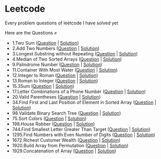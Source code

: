 # Leetcode
 Every problem questions of leetcode I have solved yet
 
 Here are the Questions ✊
 
- 1.Two Sum (<a href="https://leetcode.com/problems/two-sum/">Question</a> | <a href="https://github.com/AshutoshRath1612/Leetcode/blob/main/TwoSum.java">Solution</a>)
- 2.Add Two Numbers (<a href="https://leetcode.com/problems/add-two-numbers/">Question</a> | <a href="https://github.com/AshutoshRath1612/Leetcode/blob/main/Add_two_nums.java">Solution</a>)
- 3.Longest Substring without Repeating (<a href="https://leetcode.com/problems/longest-substring-without-repeating-characters/">Question</a> | <a href="https://github.com/AshutoshRath1612/Leetcode/blob/main/longest_substring_without_repeating.java">Solution</a>)
- 4.Median of Two Sorted Arrays (<a href="https://leetcode.com/problems/median-of-two-sorted-arrays/">Question</a> | <a href="https://github.com/AshutoshRath1612/Leetcode/blob/main/median_of_two_array.java">Solution</a>)
- 9.Palindrome Number (<a href="https://leetcode.com/problems/palindrome-number/">Question</a> | <a href="https://github.com/AshutoshRath1612/Leetcode/blob/main/Palindrome_Number.java">Solution</a>)
- 11.Container With Most Water (<a href="https://leetcode.com/problems/container-with-most-water/">Question</a> | <a href="https://github.com/AshutoshRath1612/Leetcode/blob/main/Container_With_Most_Water.java">Solution</a>)
- 12.Integer to Roman (<a href="https://leetcode.com/problems/integer-to-roman/">Question</a> | <a href="https://github.com/AshutoshRath1612/Leetcode/blob/main/Integer_to_Roman.java">Solution</a>)
- 13.Roman to Integer (<a href="https://leetcode.com/problems/roman-to-integer/">Question</a> | <a href="https://github.com/AshutoshRath1612/Leetcode/blob/main/Roman_to_integer.java">Solution</a>)
- 15.3Sum (<a href="https://leetcode.com/problems/3sum/">Question</a> | <a href="https://github.com/AshutoshRath1612/Leetcode/blob/main/_3Sum.java">Solution</a>)
- 17.Letter Combinations of a Phone Number (<a href="https://leetcode.com/problems/letter-combinations-of-a-phone-number/">Question</a> | <a href="https://github.com/AshutoshRath1612/Leetcode/blob/main/Letter_Combinations_ofPhone_Number.java">Solution</a>)
- 20.Valid Parentheses (<a href="https://leetcode.com/problems/valid-parentheses/">Question</a> | <a href="https://github.com/AshutoshRath1612/Leetcode/blob/main/ValidParenthesis.java">Solution</a>)
- 34.Find First and Last Position of Element in Sorted Array (<a href="https://leetcode.com/problems/find-first-and-last-position-of-element-in-sorted-array/">Question</a> | <a href="https://github.com/AshutoshRath1612/Leetcode/blob/main/First_Last_of_Sorted_Array.java">Solution</a>)
- 98.Validate Binary Search Tree (<a href="https://leetcode.com/problems/validate-binary-search-tree/">Question</a> | <a href="https://github.com/AshutoshRath1612/Leetcode/blob/main/Validate_Binary_Search_Tree.java">Solution</a>)
- 75.Sort Colors (<a href="https://leetcode.com/problems/sort-colors/">Question</a> | <a href="https://github.com/AshutoshRath1612/Leetcode/blob/main/SortColors.java">Solution</a>)
- 198.House Robber (<a href="https://leetcode.com/problems/house-robber/">Question</a> | <a href="https://github.com/AshutoshRath1612/Leetcode/blob/main/House_Robber.java">Solution</a>)
- 744.Find Smallest Letter Greater Than Target (<a href="https://leetcode.com/problems/find-smallest-letter-greater-than-target/">Question</a> | <a href="https://github.com/AshutoshRath1612/Leetcode/blob/main/Smallest_letter_greater_then_target.java">Solution</a>)
- 1295.Find Numbers with Even Number of Digits (<a href="https://leetcode.com/problems/find-numbers-with-even-number-of-digits/">Question</a> | <a href="https://github.com/AshutoshRath1612/Leetcode/blob/main/Find_Numbers_with_Even_Number_of_Digits.java">Solution</a>)
- 1672.Richest Customer Wealth (<a href="https://leetcode.com/problems/richest-customer-wealth/">Question</a> | <a href="https://github.com/AshutoshRath1612/Leetcode/blob/main/Richest_Customer_Wealth.java">Solution</a>)
- 1920.Build Array from Permutation (<a href="https://leetcode.com/problems/build-array-from-permutation/">Question</a> | <a href="https://github.com/AshutoshRath1612/Leetcode/blob/main/Build_Array_from_Permutation.java">Solution</a>)
- 1929.Concatenation of Array (<a href="https://leetcode.com/problems/concatenation-of-array/">Question</a> | <a href="https://github.com/AshutoshRath1612/Leetcode/blob/main/Concatenation_of_Array.java">Solution</a>)

